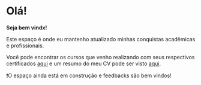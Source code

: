 # Olá!
**Seja bem vindx!**

Este espaço é onde eu mantenho atualizado minhas conquistas acadêmicas e profissionais.

Você pode encontrar os cursos que venho realizando com seus respectivos certificados [aqui](certs/Curriculo_Daniel_Carvalho.md) e um resumo do meu CV pode ser visto [aqui](CV.md).

❗O espaço ainda está em construção e feedbacks são bem vindos!

